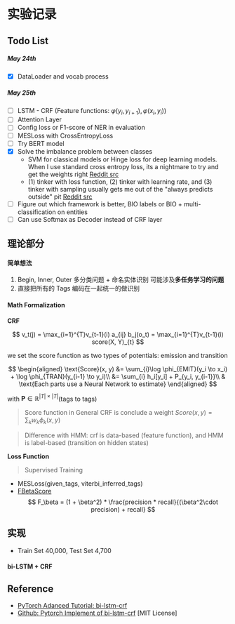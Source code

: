 # 实验记录

## Todo List

##### May 24th

- [x] DataLoader and vocab process

##### May 25th

- [ ] LSTM - CRF (Feature functions: $\varphi(y_i, y_{i+1}), \varphi(x_i, y_i)$)
- [ ] Attention Layer
- [ ] Config loss or F1-score of NER in evaluation 
- [ ] MESLoss with CrossEntropyLoss
- [ ] Try BERT model
- [x] Solve the imbalance problem between classes
    -  SVM for classical models or Hinge loss for deep learning models. When I use standard cross entropy loss, its a nightmare to try and get the weights right [Reddit src](https://www.reddit.com/r/LanguageTechnology/comments/oun69p/comment/h73pmgv/?utm_source=share&utm_medium=web2x&context=3`)
    - (1) tinker with loss function, (2) tinker with learning rate, and (3) tinker with sampling usually gets me out of the "always predicts outside" pit [Reddit src](https://www.reddit.com/r/LanguageTechnology/comments/oun69p/comment/h768ebu/?utm_source=share&utm_medium=web2x&context=3)
- [ ] Figure out which framework is better, BIO labels or BIO + multi-classification on entities
- [ ] Can use Softmax as Decoder instead of CRF layer

## 理论部分

#### 简单想法

1. Begin, Inner, Outer 多分类问题 + 命名实体识别
    可能涉及**多任务学习的问题**
2. 直接把所有的 Tags 编码在一起统一的做识别

#### Math Formalization

**CRF**

$$
    v_t(j) = \max_{i=1}^{T}v_{t-1}(i) a_{ij} b_j(o_t) = \max_{i=1}^{T}v_{t-1}(i) score(X, Y)_{t}
$$

we set the score function as two types of potentials: emission and transition

$$
    \begin{aligned}
        \text{Score}(x, y) &= \sum_{i}\log \phi_{EMIT}(y_i \to x_i) + \log \phi_{TRAN}(y_{i-1} \to y_i)\\
        &= \sum_{i} h_i[y_i] + P_{y_i, y_{i-1}}\\
        & \text{Each parts use a Neural Network to estimate}
    \end{aligned}
$$

with $\mathbf{P} \in \mathbb{R}^{|T|\times|T|}$(tags to tags)

> Score function in General CRF is conclude a weight $Score(x, y) = \sum_{k} w_k \phi_k(x, y)$

> Difference with HMM: crf is data-based (feature function), and HMM is label-based (transition on hidden states)

**Loss Function**

> Supervised Training

- MESLoss(given_tags, viterbi_inferred_tags)
- [FBetaScore](https://www.tensorflow.org/addons/api_docs/python/tfa/metrics/FBetaScore)
    $$
        F_\beta = (1 + \beta^2) * \frac{precision * recall}{(\beta^2\cdot precision) + recall}
    $$

## 实现

- Train Set 40,000, Test Set 4,700

#### bi-LSTM + CRF


## Reference 

- [PyTorch Adanced Tutorial: bi-lstm-crf](https://pytorch.org/tutorials/beginner/nlp/advanced_tutorial.html)
- [Github: Pytorch Implement of bi-lstm-crf](https://github.com/jidasheng/bi-lstm-crf.git) [MIT License]
